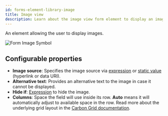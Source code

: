 ```yaml
---
id: forms-element-library-image
title: Image view
description: Learn about the image view form element to display an image.
---
```


An element allowing the user to display images.

<img src="/img/form-icons/form-image.svg" alt="Form Image Symbol" />

## Configurable properties

- **Image source**: Specifies the image source via [expression](../../feel/language-guide/feel-expressions-introduction.md) or [static value](/components/concepts/expressions.md#expressions-vs-static-values) (hyperlink or data URI).
- **Alternative text**: Provides an alternative text to the image in case it cannot be displayed.
- **Hide if**: [Expression](../../feel/language-guide/feel-expressions-introduction.md) to hide the image.
- **Columns**: Space the field will use inside its row. **Auto** means it will automatically adjust to available space in the row. Read more about the underlying grid layout in the [Carbon Grid documentation](https://carbondesignsystem.com/elements/2x-grid/overview/).
